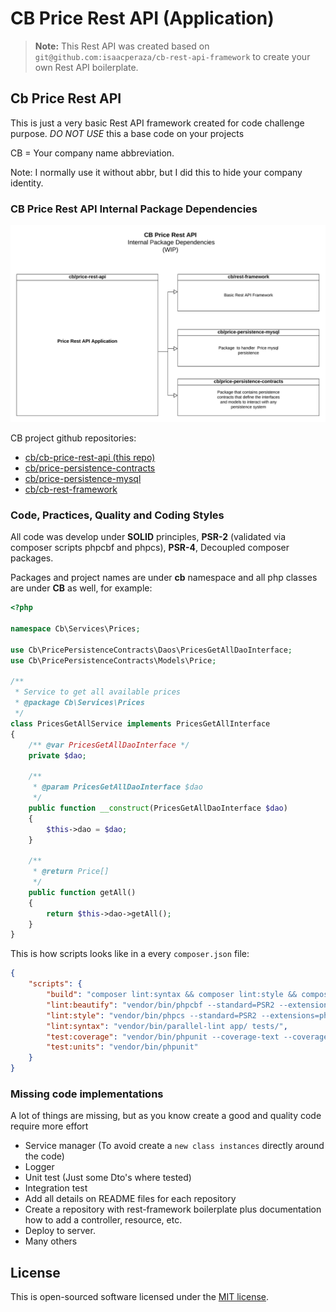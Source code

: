 # CB Price Rest API (Application)

> **Note:** This Rest API was created based on `git@github.com:isaacperaza/cb-rest-api-framework` to create your own Rest API boilerplate.

## Cb Price Rest API

This is just a very basic Rest API framework created for code challenge purpose. *DO NOT USE* this a base code on your projects


CB = Your company name abbreviation.
 
Note: I normally use it without abbr, but I did this to hide your company identity.


### CB Price Rest API Internal Package Dependencies

![Internal Package Dependencies]

CB project github repositories:

* [cb/cb-price-rest-api (this repo)](https://github.com/isaacperaza/cb-price-rest-api)
* [cb/price-persistence-contracts](https://github.com/isaacperaza/cb-price-persistence-contracts)
* [cb/price-persistence-mysql](https://github.com/isaacperaza/cb-price-persistence-mysql)
* [cb/cb-rest-framework](https://github.com/isaacperaza/cb-cb-rest-framework)


### Code, Practices, Quality and Coding Styles

All code was develop under **SOLID** principles, **PSR-2** (validated via composer scripts phpcbf and phpcs), **PSR-4**, Decoupled composer packages. 


Packages and project names are under **cb** namespace and all php classes are under **CB** as well, for example:

```php
<?php

namespace Cb\Services\Prices;

use Cb\PricePersistenceContracts\Daos\PricesGetAllDaoInterface;
use Cb\PricePersistenceContracts\Models\Price;

/**
 * Service to get all available prices
 * @package Cb\Services\Prices
 */
class PricesGetAllService implements PricesGetAllInterface
{
    /** @var PricesGetAllDaoInterface */
    private $dao;
    
    /**
     * @param PricesGetAllDaoInterface $dao
     */
    public function __construct(PricesGetAllDaoInterface $dao)
    {
        $this->dao = $dao;
    }

    /**
     * @return Price[]
     */
    public function getAll()
    {
        return $this->dao->getAll();
    }
}
```

This is how scripts looks like in a every `composer.json` file:

```json
{
    "scripts": {
        "build": "composer lint:syntax && composer lint:style && composer test:units",
        "lint:beautify": "vendor/bin/phpcbf --standard=PSR2 --extensions=php --severity=1 app/ tests/ -v",
        "lint:style": "vendor/bin/phpcs --standard=PSR2 --extensions=php --severity=1 app/ tests/ -v",
        "lint:syntax": "vendor/bin/parallel-lint app/ tests/",
        "test:coverage": "vendor/bin/phpunit --coverage-text --coverage-html=build/coverage/html",
        "test:units": "vendor/bin/phpunit"
    }
}
```


### Missing code implementations

A lot of things are missing, but as you know create a good and quality code require more effort

* Service manager (To avoid create a `new class instances` directly around the code)
* Logger
* Unit test (Just some Dto's where tested)
* Integration test
* Add all details on README files for each repository
* Create a repository with rest-framework boilerplate plus documentation how to add a controller, resource, etc.
* Deploy to server.
* Many others

## License

This is open-sourced software licensed under the [MIT license](https://opensource.org/licenses/MIT).


[Internal Package Dependencies]:resources/img/intermal_package_dependencies.png?raw=true